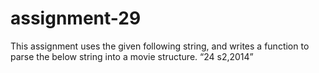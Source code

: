 # assignment-29

This assignment uses the given following string, and writes a function to parse the below string into a movie structure.
“24 s2,2014”
